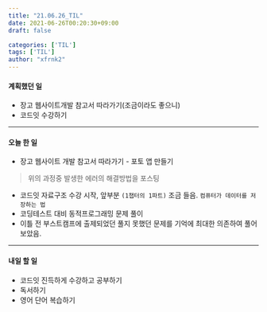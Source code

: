 ```yaml
---
title: "21.06.26_TIL"
date: 2021-06-26T00:20:30+09:00
draft: false

categories: ['TIL']
tags: ['TIL']
author: "xfrnk2"
---
```

#### 계획했던 일
+ 장고 웹사이트개발 참고서 따라가기(조금이라도 좋으니)
+ 코드잇 수강하기
---
#### 오늘 한 일
+ 장고 웹사이트 개발 참고서 따라가기 - 포토 앱 만들기  
> 위의 과정중 발생한 에러의 해결방법을 포스팅  

+ 코드잇 자료구조 수강 시작, 앞부분 `(1챕터의 1파트)` 조금 들음. `컴퓨터가 데이터를 저장하는 법`
+ 코딩테스트 대비 동적프로그래밍 문제 풀이
+ 이틀 전 부스트캠프에 출제되었던 풀지 못했던 문제를 기억에 최대한 의존하여 풀어보았음.

---
#### 내일 할 일 
+ 코드잇 진득하게 수강하고 공부하기
+ 독서하기
+ 영어 단어 복습하기